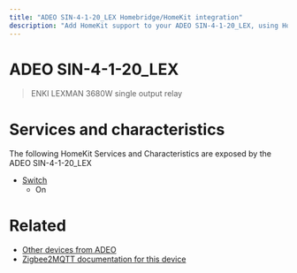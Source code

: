 ```yaml
---
title: "ADEO SIN-4-1-20_LEX Homebridge/HomeKit integration"
description: "Add HomeKit support to your ADEO SIN-4-1-20_LEX, using Homebridge, Zigbee2MQTT and homebridge-z2m."
---
```

<!---
This file has been GENERATED using src/docgen/docgen.ts
DO NOT EDIT THIS FILE MANUALLY!
-->
# ADEO SIN-4-1-20_LEX
> ENKI LEXMAN 3680W single output relay


# Services and characteristics
The following HomeKit Services and Characteristics are exposed by
the ADEO SIN-4-1-20_LEX

* [Switch](../../switch.md)
  * On


# Related
* [Other devices from ADEO](../index.md#adeo)
* [Zigbee2MQTT documentation for this device](https://www.zigbee2mqtt.io/devices/SIN-4-1-20_LEX.html)